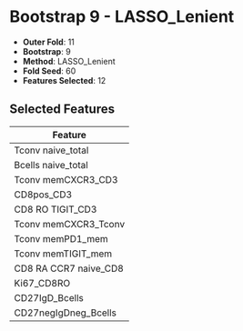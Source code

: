 # Bootstrap 9 - LASSO_Lenient

- **Outer Fold**: 11
- **Bootstrap**: 9
- **Method**: LASSO_Lenient
- **Fold Seed**: 60
- **Features Selected**: 12

## Selected Features

| Feature |
|---------|
| Tconv naive_total |
| Bcells naive_total |
| Tconv memCXCR3_CD3 |
| CD8pos_CD3 |
| CD8 RO TIGIT_CD3 |
| Tconv memCXCR3_Tconv |
| Tconv memPD1_mem |
| Tconv memTIGIT_mem |
| CD8 RA CCR7 naive_CD8 |
| Ki67_CD8RO |
| CD27IgD_Bcells |
| CD27negIgDneg_Bcells |
